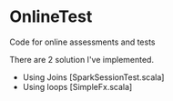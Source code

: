 # OnlineTest
Code for online assessments and tests

There are 2 solution I've implemented.

 - Using Joins [SparkSessionTest.scala]
 - Using loops [SimpleFx.scala]
